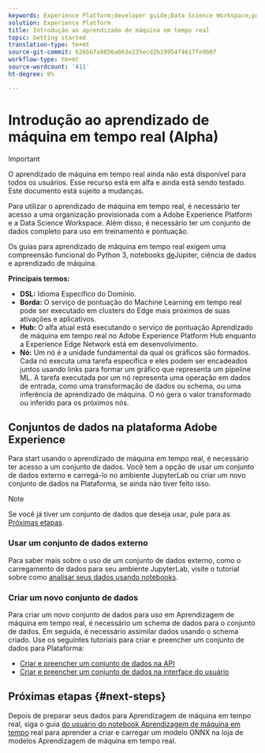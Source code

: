 ```yaml
---
keywords: Experience Platform;developer guide;Data Science Workspace;popular topics;Real time machine learning;
solution: Experience Platform
title: Introdução ao aprendizado de máquina em tempo real
topic: Getting started
translation-type: tm+mt
source-git-commit: 626bb7a0856a663e235ecd2b19954f4617fe9b6f
workflow-type: tm+mt
source-wordcount: '411'
ht-degree: 0%

---
```



# Introdução ao aprendizado de máquina em tempo real (Alpha)

>[!IMPORTANT]
>O aprendizado de máquina em tempo real ainda não está disponível para todos os usuários. Esse recurso está em alfa e ainda está sendo testado. Este documento está sujeito a mudanças.

Para utilizar o aprendizado de máquina em tempo real, é necessário ter acesso a uma organização provisionada com a Adobe Experience Platform e a Data Science Workspace. Além disso, é necessário ter um conjunto de dados completo para uso em treinamento e pontuação.

Os guias para aprendizado de máquina em tempo real exigem uma compreensão funcional do Python 3, notebooks [de](../jupyterlab/overview.md)Júpiter, ciência de dados e aprendizado de máquina.

**Principais termos:**

- **DSL:** Idioma Específico do Domínio.
- **Borda:** O serviço de pontuação do Machine Learning em tempo real pode ser executado em clusters do Edge mais próximos de suas ativações e aplicativos.
- **Hub:** O alfa atual está executando o serviço de pontuação Aprendizado de máquina em tempo real no Adobe Experience Platform Hub enquanto a Experience Edge Network está em desenvolvimento.
- **Nó:** Um nó é a unidade fundamental da qual os gráficos são formados. Cada nó executa uma tarefa específica e eles podem ser encadeados juntos usando links para formar um gráfico que representa um pipeline ML. A tarefa executada por um nó representa uma operação em dados de entrada, como uma transformação de dados ou schema, ou uma inferência de aprendizado de máquina. O nó gera o valor transformado ou inferido para os próximos nós.

## Conjuntos de dados na plataforma Adobe Experience

Para start usando o aprendizado de máquina em tempo real, é necessário ter acesso a um conjunto de dados. Você tem a opção de usar um conjunto de dados externo e carregá-lo no ambiente JupyterLab ou criar um novo conjunto de dados na Plataforma, se ainda não tiver feito isso.

>[!NOTE]
>Se você já tiver um conjunto de dados que deseja usar, pule para as [Próximas etapas](#next-steps).

### Usar um conjunto de dados externo

Para saber mais sobre o uso de um conjunto de dados externo, como o carregamento de dados para seu ambiente JupyterLab, visite o tutorial sobre como [analisar seus dados usando notebooks](../jupyterlab/analyze-your-data.md#external-data).

### Criar um novo conjunto de dados

Para criar um novo conjunto de dados para uso em Aprendizagem de máquina em tempo real, é necessário um schema de dados para o conjunto de dados. Em seguida, é necessário assimilar dados usando o schema criado. Use os seguintes tutoriais para criar e preencher um conjunto de dados para Plataforma:

- [Criar e preencher um conjunto de dados na API](../../catalog/datasets/create.md)
- [Criar e preencher um conjunto de dados na interface do usuário](../../ingestion/tutorials/ingest-batch-data.md)

## Próximas etapas {#next-steps}

Depois de preparar seus dados para Aprendizagem de máquina em tempo real, siga o guia [do usuário do notebook Aprendizagem de máquina em tempo](./rtml-authoring-notebook.md) real para aprender a criar e carregar um modelo ONNX na loja de modelos Aprendizagem de máquina em tempo real.

